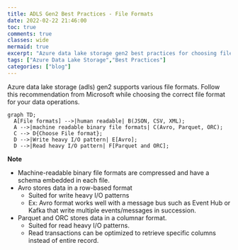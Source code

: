 ```yaml
---
title: ADLS Gen2 Best Practices - File Formats
date: 2022-02-22 21:46:00
toc: true
comments: true
classes: wide
mermaid: true
excerpt: "Azure data lake storage gen2 best practices for choosing file formats"
tags: ["Azure Data Lake Storage","Best Practices"]
categories: ["blog"]
---
```


Azure data lake storage (adls) gen2 supports various file formats. Follow this recommendation from Microsoft while choosing the correct file format for your data operations.

```mermaid
graph TD;
  A[File formats] -->|human readable| B(JSON, CSV, XML);
  A -->|machine readable binary file formats| C(Avro, Parquet, ORC);
  C --> D{Choose File format};
  D -->|Write heavy I/O pattern| E[Avro];
  D -->|Read heavy I/O pattern| F[Parquet and ORC];
```

**Note**

* Machine-readable binary file formats are compressed and have a schema embedded in each file.
* Avro stores data in a row-based format
  * Suited for write heavy I/O patterns
  * Ex: Avro format works well with a message bus such as Event Hub or Kafka that write multiple events/messages in succession.
* Parquet and ORC stores data in a columnar format.
  * Suited for read heavy I/O patterns.
  * Read transactions can be optimized to retrieve specific columns instead of entire record.
